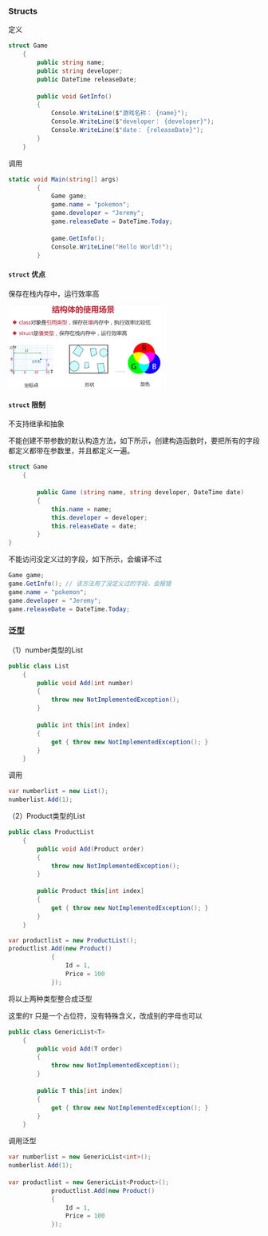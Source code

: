 ### Structs

定义

```c#
struct Game
    {
        public string name;
        public string developer;
        public DateTime releaseDate;

        public void GetInfo()
        {
            Console.WriteLine($"游戏名称： {name}");
            Console.WriteLine($"developer： {developer}");
            Console.WriteLine($"date： {releaseDate}");
        }
    }
```

调用

```c#
static void Main(string[] args)
        {
            Game game;
            game.name = "pokemon";
            game.developer = "Jeremy";
            game.releaseDate = DateTime.Today;

            game.GetInfo();
            Console.WriteLine("Hello World!");
        }
```

#### `struct` 优点

保存在栈内存中，运行效率高

<img src="..\image\Struct\struct_advantage0.png" alt="struct_advantage0" style="zoom:30%;" />

#### `struct` 限制

不支持继承和抽象

不能创建不带参数的默认构造方法，如下所示，创建构造函数时，要把所有的字段都定义都带在参数里，并且都定义一遍。

```c#
struct Game
    {

        public Game (string name, string developer, DateTime date)
        {
            this.name = name;
            this.developer = developer;
            this.releaseDate = date;
        }
}
```

不能访问没定义过的字段，如下所示，会编译不过

```c#
Game game;
game.GetInfo(); // 该方法用了没定义过的字段，会报错
game.name = "pokemon";
game.developer = "Jeremy";
game.releaseDate = DateTime.Today;
```



### 泛型

（1）number类型的List

```c#
public class List
    {
        public void Add(int number)
        {
            throw new NotImplementedException();
        }

        public int this[int index]
        {
            get { throw new NotImplementedException(); }
        }
    }
```

调用

```c#
var numberlist = new List();
numberlist.Add(1);
```

（2）Product类型的List

```c#
public class ProductList
    {
        public void Add(Product order)
        {
            throw new NotImplementedException();
        }

        public Product this[int index]
        {
            get { throw new NotImplementedException(); }
        }
    }
```

```c#
var productlist = new ProductList();
productlist.Add(new Product()
            {
                Id = 1,
                Price = 100
            });
```

将以上两种类型整合成泛型

这里的`T` 只是一个占位符，没有特殊含义，改成别的字母也可以

```c#
public class GenericList<T>
    {
        public void Add(T order)
        {
            throw new NotImplementedException();
        }

        public T this[int index]
        {
            get { throw new NotImplementedException(); }
        }
    }
```

调用泛型

```c#
var numberlist = new GenericList<int>();
numberlist.Add(1);

var productlist = new GenericList<Product>();
            productlist.Add(new Product()
            {
                Id = 1,
                Price = 100
            });
```

